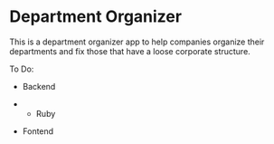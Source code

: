 # Department Organizer

This is a department organizer app to help companies organize their departments and fix those that have a loose corporate structure.

To Do:

* Backend
* * Ruby

* Fontend

